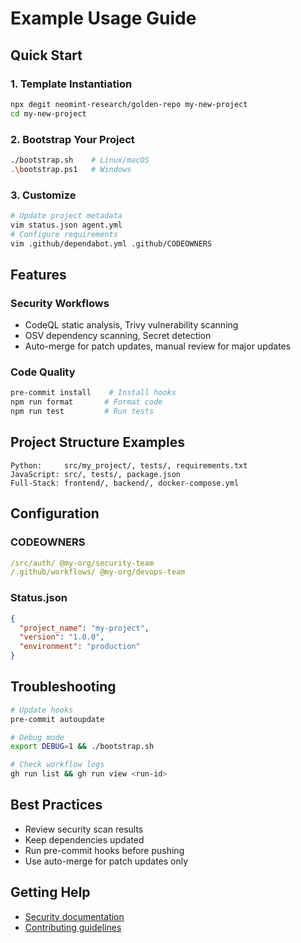 # Example Usage Guide

## Quick Start

### 1. Template Instantiation

```bash
npx degit neomint-research/golden-repo my-new-project
cd my-new-project
```

### 2. Bootstrap Your Project

```bash
./bootstrap.sh    # Linux/macOS
.\bootstrap.ps1   # Windows
```

### 3. Customize

```bash
# Update project metadata
vim status.json agent.yml
# Configure requirements
vim .github/dependabot.yml .github/CODEOWNERS
```

## Features

### Security Workflows

- CodeQL static analysis, Trivy vulnerability scanning
- OSV dependency scanning, Secret detection
- Auto-merge for patch updates, manual review for major updates

### Code Quality

```bash
pre-commit install    # Install hooks
npm run format       # Format code
npm run test         # Run tests
```

## Project Structure Examples

```
Python:     src/my_project/, tests/, requirements.txt
JavaScript: src/, tests/, package.json
Full-Stack: frontend/, backend/, docker-compose.yml
```

## Configuration

### CODEOWNERS

```yaml
/src/auth/ @my-org/security-team
/.github/workflows/ @my-org/devops-team
```

### Status.json

```json
{
  "project_name": "my-project",
  "version": "1.0.0",
  "environment": "production"
}
```

## Troubleshooting

```bash
# Update hooks
pre-commit autoupdate

# Debug mode
export DEBUG=1 && ./bootstrap.sh

# Check workflow logs
gh run list && gh run view <run-id>
```

## Best Practices

- Review security scan results
- Keep dependencies updated
- Run pre-commit hooks before pushing
- Use auto-merge for patch updates only

## Getting Help

- [Security documentation](../SECURITY.md)
- [Contributing guidelines](../CONTRIBUTING.md)
